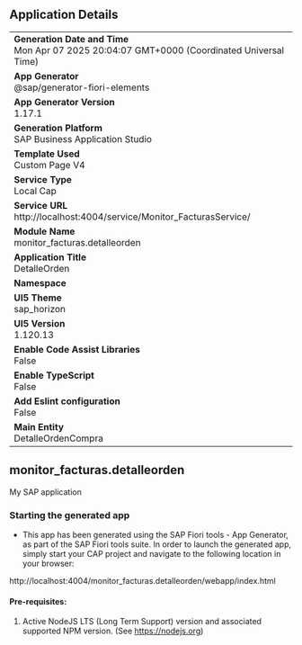## Application Details
|               |
| ------------- |
|**Generation Date and Time**<br>Mon Apr 07 2025 20:04:07 GMT+0000 (Coordinated Universal Time)|
|**App Generator**<br>@sap/generator-fiori-elements|
|**App Generator Version**<br>1.17.1|
|**Generation Platform**<br>SAP Business Application Studio|
|**Template Used**<br>Custom Page V4|
|**Service Type**<br>Local Cap|
|**Service URL**<br>http://localhost:4004/service/Monitor_FacturasService/|
|**Module Name**<br>monitor_facturas.detalleorden|
|**Application Title**<br>DetalleOrden|
|**Namespace**<br>|
|**UI5 Theme**<br>sap_horizon|
|**UI5 Version**<br>1.120.13|
|**Enable Code Assist Libraries**<br>False|
|**Enable TypeScript**<br>False|
|**Add Eslint configuration**<br>False|
|**Main Entity**<br>DetalleOrdenCompra|

## monitor_facturas.detalleorden

My SAP application

### Starting the generated app

-   This app has been generated using the SAP Fiori tools - App Generator, as part of the SAP Fiori tools suite.  In order to launch the generated app, simply start your CAP project and navigate to the following location in your browser:

http://localhost:4004/monitor_facturas.detalleorden/webapp/index.html

#### Pre-requisites:

1. Active NodeJS LTS (Long Term Support) version and associated supported NPM version.  (See https://nodejs.org)



